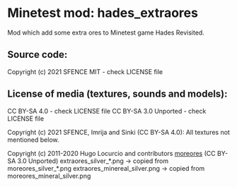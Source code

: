 Minetest mod: hades\_extraores
=============================
Mod which add some extra ores to Minetest game Hades Revisited.

Source code:
-----------------------
Copyright (c) 2021 SFENCE
MIT - check LICENSE file

License of media (textures, sounds and models):
-----------------------------------------------
CC BY-SA 4.0 - check LICENSE file
CC BY-SA 3.0 Unported - check LICENSE file

Copyright (c) 2021 SFENCE, Imrija and Sinki (CC BY-SA 4.0):
All textures not mentioned below.

Copyright (c) 2011-2020 Hugo Locurcio and contributors [moreores](https://github.com/minetest-mods/moreores/) (CC BY-SA 3.0 Unported)
extraores\_silver\_\*.png -> copied from moreores\_silver\_\*.png
extraores\_minereal\_silver.png -> copied from moreores\_mineral\_silver.png




